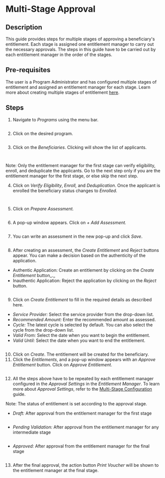 # Multi-Stage Approval

## Description

This guide provides steps for multiple stages of approving a beneficiary's entitlement. Each stage is assigned one entitlement manager to carry out the necessary approvals. The steps in this guide have to be carried out by each entitlement manager in the order of the stages.

## Pre-requisites

The user is a Program Administrator and has configured multiple stages of entitlement and assigned an entitlement manager for each stage. Learn more about creating multiple stages of entitlement [here](https://github.com/OpenG2P/openg2p-documentation/blob/1.2.1/guides/user-guides/broken-reference/README.md).

## Steps

1. Navigate to _Programs_ using the menu bar.

<figure><img src="../../../../.gitbook/assets/program-multiapproval (2) (1).png" alt=""><figcaption></figcaption></figure>

2. Click on the desired program.

<figure><img src="../../../../.gitbook/assets/all-program-multiapproval (2) (1).png" alt=""><figcaption></figcaption></figure>

3. Click on the _Beneficiaries_. Clicking will show the list of applicants.

<figure><img src="../../../../.gitbook/assets/beneficiary-multi-stage-approval.png" alt=""><figcaption></figcaption></figure>

<figure><img src="../../../../.gitbook/assets/beneficiary-list-multi-satge.png" alt=""><figcaption></figcaption></figure>

Note: Only the entitlement manager for the first stage can verify eligibility, enroll, and deduplicate the applicants. Go to the next step only if you are the entitlement manager for the first stage, or else skip the next step.

4. Click on _Verify Eligibility_, _Enroll,_ and _Deduplication_. Once the applicant is enrolled the beneficiary status changes to _Enrolled_.

<figure><img src="../../../../.gitbook/assets/verify-multi-stage-approval.png" alt=""><figcaption></figcaption></figure>

<figure><img src="../../../../.gitbook/assets/prepare-assesment-multi-stage.png" alt=""><figcaption></figcaption></figure>

5. Click on _Prepare Assessment._

<figure><img src="../../../../.gitbook/assets/prepare-assesment-multi-stage.png" alt=""><figcaption></figcaption></figure>

6. A pop-up window appears. Click on _+ Add Assessment._

<figure><img src="../../../../.gitbook/assets/add-assesment-multi-stage.png" alt=""><figcaption></figcaption></figure>

7. You can write an assessment in the new pop-up and click _Save_.

<figure><img src="../../../../.gitbook/assets/submit-assesment-multi-stage.png" alt=""><figcaption></figcaption></figure>

8. After creating an assessment, the _Create Entitlement_ and _Reject_ buttons appear. You can make a decision based on the authenticity of the application.

* Authentic Application: Create an entitlement by clicking on the _Create Entitlement_ button\_.\_
* Inauthentic Application: Reject the application by clicking on the _Reject_ button.

<figure><img src="../../../../.gitbook/assets/create-entitlement.png" alt=""><figcaption></figcaption></figure>

9. Click on _Create Entitlement_ to fill in the required details as described here.

* _Service Provider:_ Select the service provider from the drop-down list.
* _Recommended Amount:_ Enter the recommended amount as assessed.
* _Cycle:_ The latest cycle is selected by default. You can also select the cycle from the drop-down list.
* _Valid From:_ Select the date when you want to begin the entitlement.
* _Valid Until:_ Select the date when you want to end the entitlement.

<figure><img src="../../../../.gitbook/assets/create-entitlement-multi-stage.png" alt=""><figcaption></figcaption></figure>

10. Click on _Create_. The entitlement will be created for the beneficiary.
11. Click the _Entitlements_, and a pop-up window appears with an _Approve_ _Entitlement_ button. Click on _Approve_ _Entitlement._

<figure><img src="../../../../.gitbook/assets/approve-entitlement-multi-stage.png" alt=""><figcaption></figcaption></figure>

12. All the steps above have to be repeated by each entitlement manager configured in the _Approval Settings_ in the _Entitlement Manager_. To learn more about _Approval Settings_, refer to the [Multi-Stage Configuration](https://github.com/OpenG2P/openg2p-documentation/blob/1.2.1/guides/user-guides/broken-reference/README.md) guide.

Note: The status of entitlement is set according to the approval stage.

* _Draft:_ After approval from the entitlement manager for the first stage

<figure><img src="../../../../.gitbook/assets/draft-multi-stage-approval.png" alt=""><figcaption></figcaption></figure>

* _Pending Validation:_ After approval from the entitlement manager for any intermediate stage

<figure><img src="../../../../.gitbook/assets/pending-validation-multi-satge.png" alt=""><figcaption></figcaption></figure>

* _Approved:_ After approval from the entitlement manager for the final stage

<figure><img src="../../../../.gitbook/assets/approved-multi-stage.png" alt=""><figcaption></figcaption></figure>

13. After the final approval, the action button _Print Voucher_ will be shown to the entitlement manager at the final stage.
